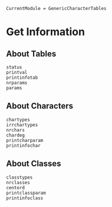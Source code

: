 ```@meta
CurrentModule = GenericCharacterTables
```

# Get Information

## About Tables
```@docs
status
printval
printinfotab
nrparams
params
```

## About Characters

```@docs
chartypes
irrchartypes
nrchars
chardeg
printcharparam
printinfochar
```

## About Classes

```@docs
classtypes
nrclasses
centord
printclassparam
printinfoclass
```
